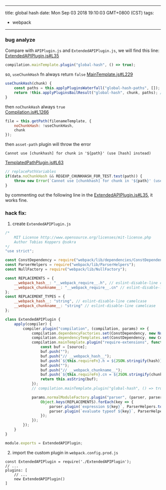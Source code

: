 
---
title: global hash
date: Mon Sep 03 2018 19:10:03 GMT+0800 (CST)
tags:
 - webpack
---

### bug analyze
Compare with `APIPlugin.js` and `ExtendedAPIPlugin.js`, we will find this line:  
[ExtendedAPIPlugin.js#L35](https://github.com/webpack/webpack/blob/v3.3.0/lib/ExtendedAPIPlugin.js#L35)
```js
compilation.mainTemplate.plugin("global-hash", () => true);
```

so, `useChunkHash` fn always return `false`
[MainTemplate.js#L229](https://github.com/webpack/webpack/blob/v3.3.0/lib/MainTemplate.js#L229)
```js
useChunkHash(chunk) {
	const paths = this.applyPluginsWaterfall("global-hash-paths", []);
	return !this.applyPluginsBailResult("global-hash", chunk, paths); // always return `false`
}
```
then `noChunkHash` always `true`  
[Compilation.js#L1266](https://github.com/webpack/webpack/blob/v3.3.0/lib/Compilation.js#L1266)
```js
file = this.getPath(filenameTemplate, {
	noChunkHash: !useChunkHash,
	chunk
});
```
then `asset-path` plugin will throw the error
```
Cannot use [chunkhash] for chunk in '${path}' (use [hash] instead)
```
[TemplatedPathPlugin.js#L63](https://github.com/webpack/webpack/blob/v3.3.0/lib/TemplatedPathPlugin.js#L63)
```js
// replacePathVariables
if(data.noChunkHash && REGEXP_CHUNKHASH_FOR_TEST.test(path)) {
	throw new Error(`Cannot use [chunkhash] for chunk in '${path}' (use [hash] instead)`);
}
```

by commenting out the following line in the [ExtendedAPIPlugin.js#L35](https://github.com/webpack/webpack/blob/v3.3.0/lib/ExtendedAPIPlugin.js#L35), it works fine.

### hack fix:  
1. create `ExtendedAPIPlugin.js`
```js
/*
	MIT License http://www.opensource.org/licenses/mit-license.php
	Author Tobias Koppers @sokra
*/
"use strict";

const ConstDependency = require("webpack/lib/dependencies/ConstDependency");
const ParserHelpers = require("webpack/lib/ParserHelpers");
const NullFactory = require("webpack/lib/NullFactory");

const REPLACEMENTS = {
	__webpack_hash__: "__webpack_require__.h", // eslint-disable-line camelcase
	__webpack_chunkname__: "__webpack_require__.cn" // eslint-disable-line camelcase
};
const REPLACEMENT_TYPES = {
	__webpack_hash__: "string", // eslint-disable-line camelcase
	__webpack_chunkname__: "string" // eslint-disable-line camelcase
};

class ExtendedAPIPlugin {
	apply(compiler) {
		compiler.plugin("compilation", (compilation, params) => {
			compilation.dependencyFactories.set(ConstDependency, new NullFactory());
			compilation.dependencyTemplates.set(ConstDependency, new ConstDependency.Template());
			compilation.mainTemplate.plugin("require-extensions", function(source, chunk, hash) {
				const buf = [source];
				buf.push("");
				buf.push("// __webpack_hash__");
				buf.push(`${this.requireFn}.h = ${JSON.stringify(hash)};`);
				buf.push("");
				buf.push("// __webpack_chunkname__");
				buf.push(`${this.requireFn}.cn = ${JSON.stringify(chunk.name)};`);
				return this.asString(buf);
			});
			// compilation.mainTemplate.plugin("global-hash", () => true);

			params.normalModuleFactory.plugin("parser", (parser, parserOptions) => {
				Object.keys(REPLACEMENTS).forEach(key => {
					parser.plugin(`expression ${key}`, ParserHelpers.toConstantDependency(REPLACEMENTS[key]));
					parser.plugin(`evaluate typeof ${key}`, ParserHelpers.evaluateToString(REPLACEMENT_TYPES[key]));
				});
			});
		});
	}
}

module.exports = ExtendedAPIPlugin;
```

2. import the custom plugin in `webpack.config.prod.js`
```
const ExtendedAPIPlugin = require('./ExtendedAPIPlugin');
// ...
plugins: [
    // ...
    new ExtendedAPIPlugin()
]
```